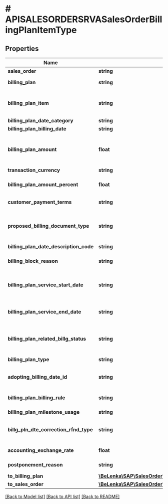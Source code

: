 # # APISALESORDERSRVASalesOrderBillingPlanItemType

## Properties

Name | Type | Description | Notes
------------ | ------------- | ------------- | -------------
**sales_order** | **string** |  | [optional]
**billing_plan** | **string** | Billing/Invoicing Plan Number | [optional]
**billing_plan_item** | **string** | Item for billing plan/invoice plan/payment cards | [optional]
**billing_plan_date_category** | **string** |  | [optional]
**billing_plan_billing_date** | **string** |  | [optional]
**billing_plan_amount** | **float** | Value to be billed/calc. on date in billing/invoice plan | [optional]
**transaction_currency** | **string** | Currency Key | [optional]
**billing_plan_amount_percent** | **float** | Percentage of value to be invoiced | [optional]
**customer_payment_terms** | **string** | Key for Terms of Payment | [optional]
**proposed_billing_document_type** | **string** | Proposed Billing Type for an Order-Related Billing Document | [optional]
**billing_plan_date_description_code** | **string** |  | [optional]
**billing_block_reason** | **string** | Billing Block for Billing/Invoicing Plan Date | [optional]
**billing_plan_service_start_date** | **string** | Settlement Start Date of Billing/Invoicing Date | [optional]
**billing_plan_service_end_date** | **string** | Settlement End Date of Billing/Invoicing Date | [optional]
**billing_plan_related_billg_status** | **string** | Billing Status for Billing/Invoicing Plan Date | [optional]
**billing_plan_type** | **string** | Billing/Invoicing Plan Type | [optional]
**adopting_billing_date_id** | **string** | ID for Adopting Billing/Invoicing Date | [optional]
**billing_plan_billing_rule** | **string** | Rule in billing plan/invoice plan | [optional]
**billing_plan_milestone_usage** | **string** |  | [optional]
**billg_pln_dte_correction_rfnd_type** | **string** | Indicator for Correction Date in Billing Plan | [optional]
**accounting_exchange_rate** | **float** | Exchange Rate for FI Postings | [optional]
**postponement_reason** | **string** | Reason for Postponement | [optional]
**to_billing_plan** | [**\BeLenka\SAP\SalesOrder\Model\APISALESORDERSRVASalesOrderBillingPlanType**](APISALESORDERSRVASalesOrderBillingPlanType.md) |  | [optional]
**to_sales_order** | [**\BeLenka\SAP\SalesOrder\Model\APISALESORDERSRVASalesOrderType**](APISALESORDERSRVASalesOrderType.md) |  | [optional]

[[Back to Model list]](../../README.md#models) [[Back to API list]](../../README.md#endpoints) [[Back to README]](../../README.md)
